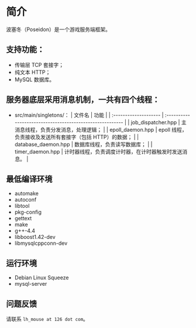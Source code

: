 # 简介

波塞冬（Poseidon）是一个游戏服务端框架。

## 支持功能：
- 传输层 TCP 套接字；
- 纯文本 HTTP；
- MySQL 数据库。

## 服务器底层采用消息机制，一共有四个线程：
- src/main/singletons/：
| 文件名                | 功能                                                      |
| :-------------------- | :-------------------------------------------------------- |
| job_dispatcher.hpp    | 主消息线程，负责分发消息，处理逻辑；                      |
| epoll_daemon.hpp      | epoll 线程，负责接收及发送所有套接字（包括 HTTP）的数据； |
| database_daemon.hpp   | 数据库线程，负责读写数据库；                              |
| timer_daemon.hpp      | 计时器线程，负责调度计时器，在计时器触发时发送消息。      |

## 最低编译环境
- automake
- autoconf
- libtool
- pkg-config
- gettext
- make
- g++-4.4
- libboost1.42-dev 
- libmysqlcppconn-dev

## 运行环境
- Debian Linux Squeeze
- mysql-server

## 问题反馈
请联系 ```lh_mouse at 126 dot com```。
